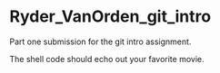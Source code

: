# Ryder_VanOrden_git_intro
Part one submission for the git intro assignment. 

The shell code should echo out your favorite movie.
